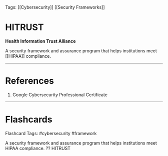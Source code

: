 Tags: [[Cybersecurity]] [[Security Frameworks]]
# HITRUST

**Health Information Trust Alliance**

A security framework and assurance program that helps institutions meet [[HIPAA]] compliance.

---
# References

1. Google Cybersecurity Professional Certificate

---
# Flashcards

Flashcard Tags: #cybersecurity #framework 

A security framework and assurance program that helps institutions meet HIPAA compliance.
??
HITRUST
<!--SR:!2024-05-11,12,270!2024-05-11,12,270-->